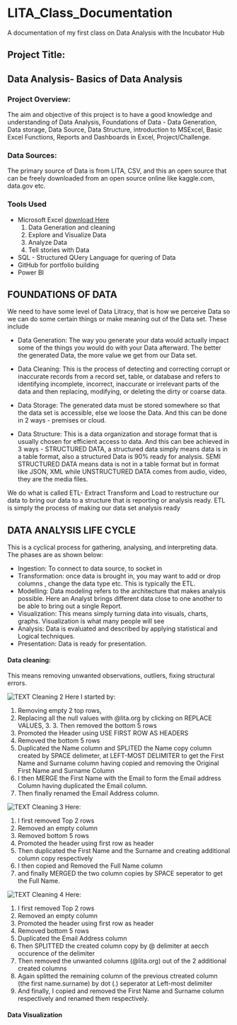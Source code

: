 # LITA_Class_Documentation
A documentation of my first class on Data Analysis with the Incubator Hub

## Project Title: 
Data Analysis- Basics of Data Analysis
---

### Project Overview:
The aim and objective of this project is to have a good knowledge and understanding of Data Analysis, Foundations of Data - Data Generation, Data storage, Data Source, Data Structure, introduction to MSExcel, Basic Excel Functions, Reports and Dashboards in Excel, Project/Challenge.

### Data Sources: 
The primary source of Data is from LITA, CSV, and this an open source that can be freely downloaded from an open source online like kaggle.com, data.gov etc.

### Tools Used
- Microsoft Excel [download Here](https://www.microsoft.com)
  1. Data Generation and cleaning
  2. Explore and Visualize Data  
  3. Analyze Data
  4. Tell stories with Data
- SQL - Structured QUery Language for quering of Data
- GitHub for portfolio building
- Power BI

## FOUNDATIONS OF DATA
We need to have some level of Data Litracy, that is how we perceive Data so we can do some certain things or make meaning out of the Data set. These include

- Data Generation: 
The way you generate your data would actually impact some of the things you would do with your Data afterward. The better the generated Data, the more value we get from our Data set.

- Data Cleaning:
This is the process of detecting and correcting corrupt or inaccurate records from a record set, table, or database and refers to identifying incomplete, incorrect, inaccurate or irrelevant parts of the data and then replacing, modifying, or deleting the dirty or coarse data.

- Data Storage:
The generated data must be stored somewhere so that the data set is accessible, else we loose the Data. And this can be done in 2 ways - premises or cloud.

- Data Structure:
 This is a data organization and storage format that is usually chosen for efficient access to data. And this can bee achieved in 3 ways - STRUCTURED DATA, a structured data simply means data is in a table format, also a structured Data is 90% ready for analysis. SEMI STRUCTURED DATA means data is not in a table format but in format like JSON, XML while UNSTRUCTURED DATA comes from audio, video, they are the media files.

 We do what is called ETL- Extract Transform and Load to restructure our data to bring our data to a structure that is reporting or analysis ready. ETL is simply the process of making our data set analysis ready

 ## DATA ANALYSIS LIFE CYCLE
 This is a cyclical process for gathering, analysing, and interpreting data. The phases are as shown below:
 
 - Ingestion: To connect to data source, to socket in
 - Transformation: once data is brought in, you may want to add or drop columns , change the data type etc. This is typically the ETL.
 - Modelling: Data modeling refers to the architecture that makes analysis possible. Here an Analyst brings different data close to one another to be able to bring out a single Report.
 - Visualization: This means simply turning data into visuals, charts, graphs. Visualization is what many people will see
 - Analysis: Data is evaluated and described by applying statistical and Logical techniques.
 - Presentation: Data is ready for presentation.

 


#### Data cleaning: 
  This means removing unwanted observations, outliers, fixing structural errors. 
  
  ![TEXT Cleaning 2](https://github.com/user-attachments/assets/2d2def68-a39e-4140-b3cb-d76ad77290d0)
Here I started by:
1. Removing empty 2 top rows, 
2. Replacing all the null values with @lita.org by clicking on REPLACE VALUES, 3. 3. Then removed the bottom 5 rows
4. Promoted the Header using USE FIRST ROW AS HEADERS
5. Removed the bottom 5 rows
6. Duplicated the Name column and SPLITED the Name copy column created by SPACE delimeter, at LEFT-MOST DELIMITER to get the First Name and Surname column having copied and removing the Original First Name and Surname Column
7. I then MERGE the First Name with the Email to form the Email address Column having duplicated the Email column.
8. Then finally renamed the Email Address column.

![TEXT Cleaning 3](https://github.com/user-attachments/assets/141be463-69df-4e90-ae5a-712d8be84e84) 
Here: 
1. I first removed Top 2 rows
2. Removed an empty column
3. Removed bottom 5 rows
4. Promoted the header using first row as header
5. Then duplicated the First Name and the Surname and creating additional column copy respectively
6. I then copied and Removed the Full Name column
7. and finally MERGED the two column copies by SPACE seperator to get the Full Name. 

![TEXT Cleaning 4](https://github.com/user-attachments/assets/47b88bd6-89be-453f-85fc-9e9921743213) 
Here: 
1. I first removed Top 2 rows
2. Removed an empty column
3. Promoted the header using first row as header
4. Removed bottom 5 rows
5. Duplicated the Email Address column
6. Then SPLITTED the created column copy by @ delimiter at aecch occurence of the delimiter
7. Then removed the unwanted columns (@lita.org) out of the 2 additional created columns
8. Again splitted the remaining column of the previous ctreated column (the first name.surname) by dot (.) seperator at Left-most delimiter
9. And finally, I copied and removed the First Name and Surname column respectively and renamed them respectively.









#### Data Visualization

 

